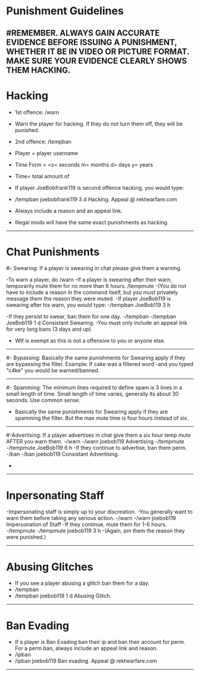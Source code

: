 # Punishment Guidelines

#REMEMBER. ALWAYS GAIN ACCURATE EVIDENCE BEFORE ISSUING A PUNISHMENT, WHETHER IT BE IN VIDEO OR PICTURE FORMAT. MAKE SURE YOUR EVIDENCE CLEARLY SHOWS THEM HACKING.
--------------------------------------------------------------------------------------------------------------------------------------------------------

# Hacking

- 1st offence: /warn <player> <reason>
- Warn the player for hacking. If they do not turn them off, they will be punished.
- 2nd offence: /tempban <player> <time> <time form> <reason>
- Player = player username
- Time Form = <s= seconds m= months d= days y= years
- Time= total amount of <timeform>
- If player JoeBobfrank119 is second offence hacking, you would type:
- /tempban joebobfrank119 3 d Hacking. Appeal @ rektwarfare.com
- Always include a reason and an appeal link.

- Illegal mods will have the same exact punishments as hacking.
------------------------------------------------------------------------------------------------------------------------------------------------------------------------------

# Chat Punishments

#- Swearing: If a player is swearing in chat please give them a warning.

-To warn a player, do /warn <player> <reason>
-If a player is swearing after their warn, temporarily mute them for no more than 6 hours.
/tempmute <player> <time> <time form>
-(You do not have to include a reason in the command itself, but you must privately message them the reason they were muted.
-If player JoeBob119 is swearing after his warn, you would type:
-/tempban JoeBob119 3 h

-If they persist to swear, ban them for one day.
-/tempban <player> <time> <time form> <reason>
-/tempban JoeBob119 1 d Consistant Swearing.
-You must only include an appeal link for very long bans (3 days and up)
- Wtf is exempt as this is not a offensive to you or anyone else.

------------------------------------------------------------------------------------------------------------------------------------------------------------------------------

#- Bypassing: Basically the same punishments for Swearing apply if they are bypassing the filter. Example: If cake was a filtered word -and you typed "c4ke" you would be warned/banned.

------------------------------------------------------------------------------------------------------------------------------------------------------------------------------

#- Spamming: The minimum lines required to define spam is 3 lines in a small length of time. Small length of time varies, generally its about 30 seconds. Use common sense.

- Basically the same punishments for Swearing apply if they are spamming the filter. But the max mute time is four hours instead of six.

-----------------------------------------------------------------------------------------------------------------------------------------------------------------------------------------

#-Advertising: If a player advertises in chat give them a six hour temp mute AFTER you warn them.
-/warn <player> <reason>
-/warn joebob119 Advertising
-/tempmute <player> <time> <time form> 
-/tempmute JoeBob119 6 h 
-If they continue to advertise, ban them perm.
-/ban <player> <reason>
-/ban joebob119 Consistant Advertising.

-
------------------------------------------------------------------------------------------------------------------------------------------------------------------------------------------

# Inpersonating Staff

-Impersonating staff is simply up to your discreation.
-You generally want to warn them before taking any serious action.
-/warn <player> <reason>
-/warn joebob119 Impersonation of Staff
-If they continue, mute them for 1-6 hours.
-/tempmute <player> <time> <time form> 
-/tempmute joebob119 3 h
-(Again, pm them the reason they were punished.)

------------------------------------------------------------------------------------------------------------------------------------------------------------------------------

# Abusing Glitches

- If you see a player abusing a glitch ban them for a day.
- /tempban <player> <time> <time format> <reason>
- /tempban joebob119 1 d Abusing Glitch.

------------------------------------------------------------------------------------------------------------------------------------------------------------------------------

# Ban Evading

- If a player is Ban Evading ban their ip and ban their account for perm. For a perm ban, always include an appeal link and reason.
- /ipban <player> <reason>
- /ipban joebob119 Ban evading. Appeal @ rektwarfare.com

------------------------------------------------------------------------------------------------------------------------------------------------------------------------------

